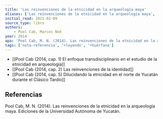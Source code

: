 ```yaml
---
title: 'Las reinvenciones de la etnicidad en la arqueología maya'
aliases: ['Las reinvenciones de la etnicidad en la arqueología maya', 'Pool Cab (2014)']
initial_read: 2021-02-09
source_type: libro
authors: 
    - Pool Cab, Marcos Noé
year: 2014
apa: 'Pool Cab, M. N. (2014). Las reinvenciones de la etnicidad en la arqueología maya. Ediciones de la Universidad Autónoma de Yucatán.'
tags: ['nota-referencia', '+leyendo', '+huérfana']
---
```


- [[Pool Cab (2014, cap. 1) El enfoque transdisciplinario en el estudio de la etnicidad en arqueología]]
- [[Pool Cab (2014, cap. 2) Las reinvenciones de la identidad]]
- [[Pool Cab (2014, cap. 5) Dilucidando la etnicidad en el norte de Yucatán durante el Clásico Tardío]]

## Referencias

Pool Cab, M. N. (2014). Las reinvenciones de la etnicidad en la arqueología maya. Ediciones de la Universidad Autónoma de Yucatán.
